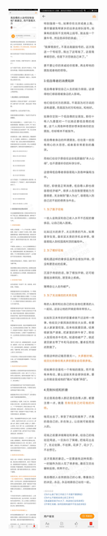 ![](../../images/2017年10月/GX1020高自尊的人如何控制金钱？真豪迈，而不是假大方.jpg)
![](../../images/2017年10月/GX1020高自尊的人如何控制金钱？真豪迈，而不是假大方2.jpg)
